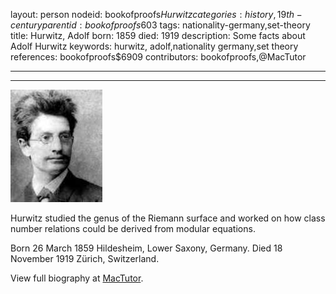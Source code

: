 layout: person
nodeid: bookofproofs$Hurwitz
categories: history,19th-century
parentid: bookofproofs$603
tags: nationality-germany,set-theory
title: Hurwitz, Adolf
born: 1859
died: 1919
description: Some facts about Adolf Hurwitz
keywords: hurwitz, adolf,nationality germany,set theory
references: bookofproofs$6909
contributors: bookofproofs,@MacTutor

---


---

![Hurwitz.jpg](https://github.com/bookofproofs/bookofproofs.github.io/blob/main/_sources/_assets/images/portraits/Hurwitz.jpg?raw=true)

Hurwitz studied the genus of the Riemann surface and worked on how class number relations could be derived from modular equations.

Born 26 March 1859 Hildesheim, Lower Saxony, Germany. Died 18 November 1919 Zürich, Switzerland.


View full biography at [MacTutor](https://mathshistory.st-andrews.ac.uk/Biographies/Hurwitz/).
